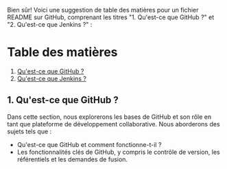 Bien sûr! Voici une suggestion de table des matières pour un fichier README sur GitHub, comprenant les titres "1. Qu'est-ce que GitHub ?" et "2. Qu'est-ce que Jenkins ?" :

# Table des matières

1. [Qu'est-ce que GitHub ?](#qu-est-ce-que-github-)
2. [Qu'est-ce que Jenkins ?](#qu-est-ce-que-jenkins-)

## 1. Qu'est-ce que GitHub ?
Dans cette section, nous explorerons les bases de GitHub et son rôle en tant que plateforme de développement collaborative. Nous aborderons des sujets tels que :
- Qu'est-ce que GitHub et comment fonctionne-t-il ?
- Les fonctionnalités clés de GitHub, y compris le contrôle de version, les référentiels et les demandes de fusion.
